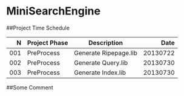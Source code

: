 MiniSearchEngine
================

##Project Time Schedule

N      |    Project Phase    |     Description         |   Date
------:|:--------------------|-------------------------|----------:
001    |PreProcess           |Generate Ripepage.lib    |20130722   
002    |PreProcess           |Generate Query.lib       |20130730
003    |PreProcess           |Generate Index.lib       |20130730






##Some Comment

